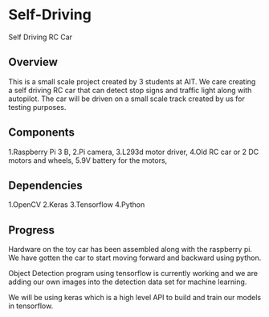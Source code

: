 # Self-Driving

Self Driving RC Car

Overview
-------
This is a small scale project created by 3 students at AIT. We care creating a self driving RC car that can detect stop signs and traffic light along with autopilot.
The car will be driven on a small scale track created by us for testing purposes.

Components
--------
1.Raspberry Pi 3 B,
2.Pi camera,
3.L293d motor driver,
4.Old RC car or 2 DC motors and wheels,
5.9V battery for the motors,

Dependencies 
--------
1.OpenCV
2.Keras
3.Tensorflow
4.Python

Progress 
-------
Hardware on the toy car has been assembled along with the raspberry pi. We have gotten the car to start moving forward and backward 
using python.

Object Detection program using tensorflow is currently working and we are adding our own images into the detection data set for machine learning.

We will be using keras which is a high level API to build and train our models in tensorflow.




